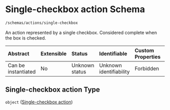 # Single-checkbox action Schema

```txt
/schemas/actions/single-checkbox
```

An action represented by a single checkbox. Considered complete when the box is checked.

| Abstract            | Extensible | Status         | Identifiable            | Custom Properties | Additional Properties | Access Restrictions | Defined In                                                                                                            |
| :------------------ | :--------- | :------------- | :---------------------- | :---------------- | :-------------------- | :------------------ | :-------------------------------------------------------------------------------------------------------------------- |
| Can be instantiated | No         | Unknown status | Unknown identifiability | Forbidden         | Allowed               | none                | [single-checkbox.schema.json](../../app/workflows/schemas/actions/single-checkbox.schema.json "open original schema") |

## Single-checkbox action Type

`object` ([Single-checkbox action](single-checkbox.md))
